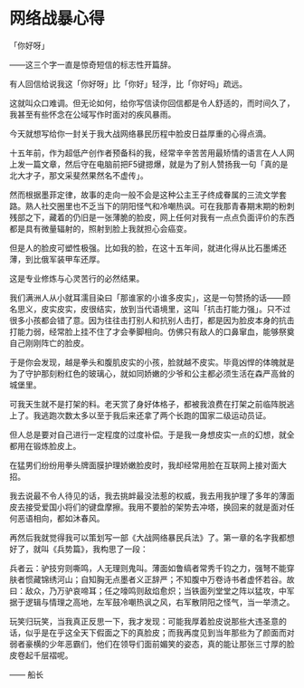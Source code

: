 # 网络战暴心得

「你好呀」

——这三个字一直是惊奇短信的标志性开篇辞。

有人回信给说我这「你好呀」比「你好」轻浮，比「你好吗」疏远。

这就叫众口难调。但无论如何，给你写信读你回信都是令人舒适的，而时间久了，我甚至有些怀念在公域写作时面对的疾风暴雨。

今天就想写给你一封关于我大战网络暴民历程中脸皮日益厚重的心得点滴。

十五年前，作为超低产创作者预备科的我，经常辛辛苦苦用最矫情的语言在人人网上发一篇文章，然后守在电脑前把F5键摁爆，就是为了别人赞扬我一句「真的是北大才子，那文采斐然果然名不虚传」。

然而根据墨菲定律，故事的走向一般不会是这种公主王子终成眷属的三流文学套路。熟人社交圈里也不乏当下的阴阳怪气和冷嘲热讽。可在我那青春期末期的粉刺残部之下，藏着的仍旧是一张薄脆的脸皮，网上任何对我有一点点负面评价的东西都是具有微量辐射的，照射到脸上我就担心会癌变。

但是人的脸皮可塑性极强。比如我的脸，在这十五年间，就进化得从比石墨烯还薄，到比俄军装甲车还厚。

这是专业修炼与心灵苦行的必然结果。

我们满洲人从小就耳濡目染曰「那谁家的小谁多皮实」，这是一句赞扬的话——顾名思义，皮实皮实，皮很结实，放到当代语境里，这叫「抗击打能力强」。只不过很多小孩都会错了意。因为往往击打别人和抗别人击打，都是因为脸皮本身的抗击打能力弱，经常脸上挂不住了才会拳脚相向。仿佛只有敌人的口鼻窜血，能够祭奠自己刚刚阵亡的脸皮。

于是你会发现，越是拳头和腹肌皮实的小孩，脸就越不皮实。毕竟凶悍的体魄就是为了守护那刻粉红色的玻璃心，就如同娇嫩的少爷和公主都必须生活在森严高耸的城堡里。

可我天生就不是打架的料。老天赏了身好体格子，都被我浪费在打架之前临阵脱逃上了。我逃跑次数太多以至于我后来还拿了两个长跑的国家二级运动员证。

但人总是要对自己进行一定程度的过度补偿。于是我一身想皮实一点的幻想，就全都用在锻炼脸皮上。

在猛男们纷纷用拳头牌面膜护理娇嫩脸皮时，我却经常用脸在互联网上接对面大招。

我去说最不令人待见的话，我去挑衅最没法惹的权威，我去用我护理了多年的薄面皮去接受爱国小将们的键盘摩擦。我用不要脸的架势去冲塔，换回来的就是面对任何恶语相向，都如沐春风。

再然后我就觉得我可以策划写一部《大战网络暴民兵法》了。第一章的名字我都想好了，就叫《兵势篇》，我构思了一段：

兵者云：驴技穷则嘶鸣，人无理则鬼叫。薄面如鲁缟者常秀千钧之力，强弩不能穿肤者惯藏锦绣河山；自知胸无点墨者义正辞严；不知腹中万卷诗书者虚怀若谷。故曰：敌众，乃万驴哀啼耳；任之嚎鸣则敌焰愈炽；当铁面列堂堂之阵以猛攻，中军据于逻辑与情理之高地，左军鼓冷嘲热讽之风，右军散阴阳之怪气，当一举溃之。

玩笑归玩笑，当我真正反思一下，我才发现：可能我厚着脸皮说那些大违圣意的话，似乎是在乎这全天下假面之下的真脸皮；而我再度见到当年那些为了颜面而对弱者豪横的少年恶霸们，他们在领导们面前媚笑的姿态，真的能让那张三寸厚的脸皮卷起千层褶呢。

—— 船长